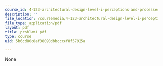 ```yaml
---
course_id: 4-123-architectural-design-level-i-perceptions-and-processes-fall-2003
description: ''
file_location: /coursemedia/4-123-architectural-design-level-i-perceptions-and-processes-fall-2003/5b6cd80d8af38090dbbcccef8f57925a_problem1.pdf
file_type: application/pdf
layout: pdf
title: problem1.pdf
type: course
uid: 5b6cd80d8af38090dbbcccef8f57925a

---
```

None